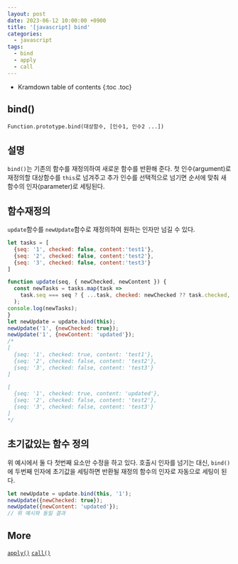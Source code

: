 ```yaml
---
layout: post
date: 2023-06-12 10:00:00 +0900
title: '[javascript] bind'
categories:
  - javascript
tags:
  - bind
  - apply
  - call
---
```


* Kramdown table of contents
{:toc .toc}

## bind()

`Function.prototype.bind(대상함수, [인수1, 인수2 ...])`

## 설명

`bind()`는 기존의 함수를 재정의하여 새로운 함수를 반환해 준다. 첫 인수(argument)로 재정의할 대상함수를 `this`로 넘겨주고 추가 인수를 선택적으로 넘기면 순서에 맞춰 새 함수의 인자(parameter)로 세팅된다.  

## 함수재정의

`update`함수를 `newUpdate`함수로 재정의하여 원하는 인자만 넘길 수 있다. 


```js
let tasks = [
  {seq: '1', checked: false, content:'test1'},
  {seq: '2', checked: false, content:'test2'},
  {seq: '3', checked: false, content:'test3'}
]

function update(seq, { newChecked, newContent }) {
  const newTasks = tasks.map(task =>
    task.seq === seq ? { ...task, checked: newChecked ?? task.checked, content: newContent ?? task.content } : task
  );
console.log(newTasks);
}
let newUpdate = update.bind(this);
newUpdate('1', {newChecked: true});
newUpdate('1', {newContent: 'updated'});
/*
[
  {seq: '1', checked: true, content: 'test1'},
  {seq: '2', checked: false, content: 'test2'},
  {seq: '3', checked: false, content: 'test3'}
]

[
  {seq: '1', checked: true, content: 'updated'},
  {seq: '2', checked: false, content: 'test2'},
  {seq: '3', checked: false, content: 'test3'}
]
*/
```

## 초기값있는 함수 정의

위 예시에서 둘 다 첫번째 요소만 수정을 하고 있다. 호출시 인자를 넘기는 대신, `bind()`에 두번째 인자에 초기값을 세팅하면 반환될 재정의 함수의 인자로 자동으로 세팅이 된다. 

```js
let newUpdate = update.bind(this, '1');
newUpdate({newChecked: true});
newUpdate({newContent: 'updated'});
// 위 예시와 동일 결과
```


## More

[`apply()`](https://mascaradee.github.io/javascript/javascript-apply)
[`call()`](https://mascaradee.github.io/javascript/javascript-call.md)



